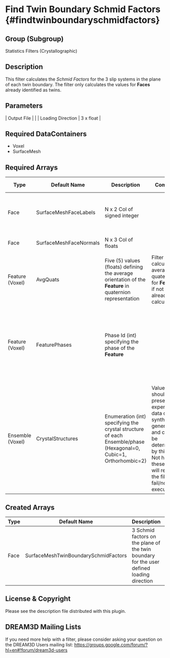Find Twin Boundary Schmid Factors {#findtwinboundaryschmidfactors}
==========

## Group (Subgroup) ##
Statistics Filters (Crystallographic)

## Description ##
This filter calculates the *Schmid Factors* for the 3 slip systems in the plane of each twin boundary.  The filter only calculates the values for **Faces** already identified as twins.

## Parameters ##
| Output File |  |
| Loading Direction | 3 x float |

## Required DataContainers ##
+ Voxel
+ SurfaceMesh


## Required Arrays ##

| Type | Default Name | Description | Comment | Filters Known to Create Data |
|------|--------------|-------------|---------|-----|
| Face   | SurfaceMeshFaceLabels | N x 2 Col of signed integer |  | Quick Surface Mesh (SurfaceMeshing), M3C Surface Meshing (Slice at a Time) |
| Face   | SurfaceMeshFaceNormals | N x 3 Col of floats |  | Generate Triangle Normals Filter (SurfaceMeshing) |
| Feature (Voxel) | AvgQuats | Five (5) values (floats) defining the average orientation of the **Feature** in quaternion representation | Filter will calculate average quaternions for **Features** if not already calculated. | Find Feature Average Orientations (Statistics) |
| Feature (Voxel) | FeaturePhases | Phase Id (int) specifying the phase of the **Feature**| | Find Feature Phases (Generic), Read Feature Info File (IO), Pack Primary Phases (SyntheticBuilding), Insert Precipitate Phases (SyntheticBuilding), Establish Matrix Phase (SyntheticBuilding) |
| Ensemble (Voxel) | CrystalStructures | Enumeration (int) specifying the crystal structure of each Ensemble/phase (Hexagonal=0, Cubic=1, Orthorhombic=2) | Values should be present from experimental data or synthetic generation and cannot be determined by this filter. Not having these values will result in the filter to fail/not execute. | Read H5Ebsd File (IO), Read Ensemble Info File (IO), Initialize Synthetic Volume (SyntheticBuilding) |

## Created Arrays ##

| Type | Default Name | Description | Comment |
|------|--------------|-------------|---------|
| Face   | SurfaceMeshTwinBoundarySchmidFactors | 3 Schmid factors on the plane of the twin boundary for the user defined loading direction |  |


## License & Copyright ##

Please see the description file distributed with this plugin.

## DREAM3D Mailing Lists ##

If you need more help with a filter, please consider asking your question on the DREAM3D Users mailing list:
https://groups.google.com/forum/?hl=en#!forum/dream3d-users



